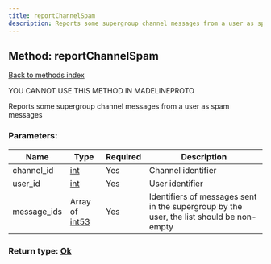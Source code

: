 ```yaml
---
title: reportChannelSpam
description: Reports some supergroup channel messages from a user as spam messages
---
```

## Method: reportChannelSpam  
[Back to methods index](index.md)


YOU CANNOT USE THIS METHOD IN MADELINEPROTO


Reports some supergroup channel messages from a user as spam messages

### Parameters:

| Name     |    Type       | Required | Description |
|----------|---------------|----------|-------------|
|channel\_id|[int](../types/int.md) | Yes|Channel identifier|
|user\_id|[int](../types/int.md) | Yes|User identifier|
|message\_ids|Array of [int53](../types/int53.md) | Yes|Identifiers of messages sent in the supergroup by the user, the list should be non-empty|


### Return type: [Ok](../types/Ok.md)

